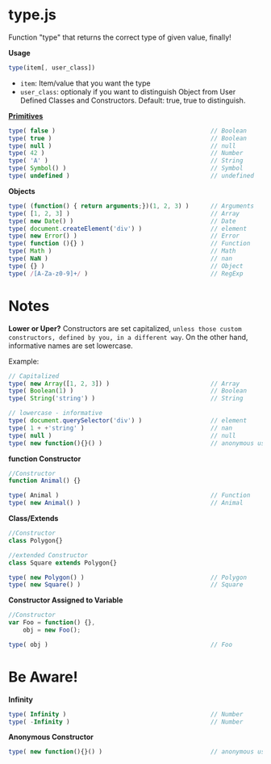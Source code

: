 # type.js
Function "type" that returns the correct type of given value, finally!

**Usage**
```js
type(item[, user_class])
```
* `item`: Item/value that you want the type
* `user_class`: optionaly if you want to distinguish Object from User Defined Classes and Constructors. Default: true, true to distinguish.

**[Primitives](https://developer.mozilla.org/en-US/docs/Glossary/Primitive)**
```js
type( false )                                           // Boolean
type( true )                                            // Boolean
type( null )                                            // null
type( 42 )                                              // Number
type( 'A' )                                             // String
type( Symbol() )                                        // Symbol
type( undefined )                                       // undefined
```

**Objects**
```js
type( (function() { return arguments;})(1, 2, 3) )      // Arguments
type( [1, 2, 3] )                                       // Array
type( new Date() )                                      // Date
type( document.createElement('div') )                   // element
type( new Error() )                                     // Error
type( function (){} )                                   // Function
type( Math )                                            // Math
type( NaN )                                             // nan
type( {} )                                              // Object
type( /[A-Za-z0-9]+/ )                                  // RegExp
```

# Notes

**Lower or Uper?**
Constructors are set capitalized, `unless those custom constructors, defined by you, in a different way`. On the other hand, informative names are set lowercase.

Example:
```js
// Capitalized
type( new Array([1, 2, 3]) )                            // Array
type( Boolean(1) )                                      // Boolean
type( String('string') )                                // String

// lowercase - informative
type( document.querySelector('div') )                   // element
type( 1 + +'string' )                                   // nan
type( null )                                            // null
type( new function(){}() )                              // anonymous user class
```

**function Constructor**
```js
//Constructor
function Animal() {}

type( Animal )                                          // Function
type( new Animal() )                                    // Animal
```
**Class/Extends**
```js
//Constructor
class Polygon{}

//extended Constructor
class Square extends Polygon{}

type( new Polygon() )                                   // Polygon
type( new Square() )                                    // Square
```
**Constructor Assigned to Variable**
```js
//Constructor
var Foo = function() {},
    obj = new Foo();

type( obj )                                             // Foo
```

# Be Aware!

**Infinity**
```js
type( Infinity )                                        // Number
type( -Infinity )                                       // Number 
```

**Anonymous Constructor**
```js
type( new function(){}() )                              // anonymous user class
```
